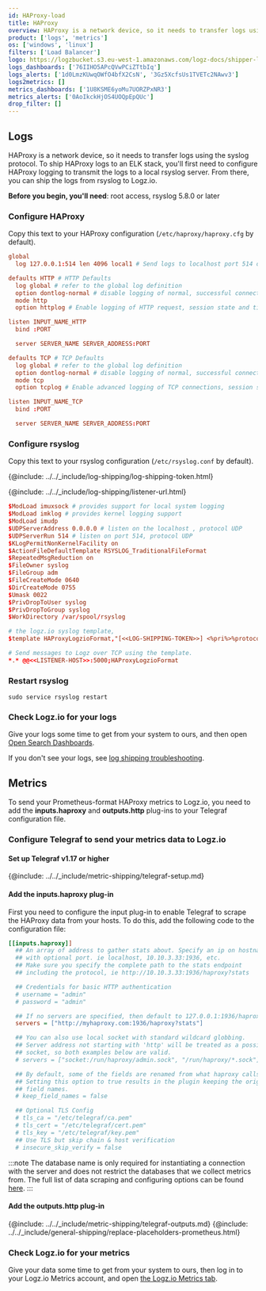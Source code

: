 ```yaml
---
id: HAProxy-load
title: HAProxy
overview: HAProxy is a network device, so it needs to transfer logs using the syslog protocol.
product: ['logs', 'metrics']
os: ['windows', 'linux']
filters: ['Load Balancer']
logo: https://logzbucket.s3.eu-west-1.amazonaws.com/logz-docs/shipper-logos/haproxy-logo.png
logs_dashboards: ['76IIHO5APcQVwPCiZTtbIq']
logs_alerts: ['1d0LmzKUwqOWfO4bfX2CsN', '3Gz5XcfsUs1TVETc2NAwv3']
logs2metrics: []
metrics_dashboards: ['1U8KSME6yoMu7UORZPxNR3']
metrics_alerts: ['0AoIkckHjOS4UOQpEpQUc']
drop_filter: []
---
```



## Logs

HAProxy is a network device, so it needs to transfer logs using the syslog protocol.
To ship HAProxy logs to an ELK stack, you'll first need to configure HAProxy logging to transmit the logs to a local rsyslog server.
From there, you can ship the logs from rsyslog to Logz.io.



**Before you begin, you'll need**:
root access,
rsyslog 5.8.0 or later

 

### Configure HAProxy

Copy this text to your HAProxy configuration (`/etc/haproxy/haproxy.cfg` by default).

```conf
global
  log 127.0.0.1:514 len 4096 local1 # Send logs to localhost port 514 over UDP, facility set to ‘local1’

defaults HTTP # HTTP Defaults
  log global # refer to the global log definition
  option dontlog-normal # disable logging of normal, successful connections
  mode http
  option httplog # Enable logging of HTTP request, session state and timers

listen INPUT_NAME_HTTP
  bind :PORT

  server SERVER_NAME SERVER_ADDRESS:PORT

defaults TCP # TCP Defaults
  log global # refer to the global log definition
  option dontlog-normal # disable logging of normal, successful connections
  mode tcp
  option tcplog # Enable advanced logging of TCP connections, session state and timers

listen INPUT_NAME_TCP
  bind :PORT

  server SERVER_NAME SERVER_ADDRESS:PORT
```

### Configure rsyslog

Copy this text to your rsyslog configuration (`/etc/rsyslog.conf` by default). 

{@include: ../../_include/log-shipping/log-shipping-token.html}

{@include: ../../_include/log-shipping/listener-url.html} 

```conf
$ModLoad imuxsock # provides support for local system logging
$ModLoad imklog # provides kernel logging support
$ModLoad imudp
$UDPServerAddress 0.0.0.0 # listen on the localhost , protocol UDP
$UDPServerRun 514 # listen on port 514, protocol UDP
$KLogPermitNonKernelFacility on
$ActionFileDefaultTemplate RSYSLOG_TraditionalFileFormat
$RepeatedMsgReduction on
$FileOwner syslog
$FileGroup adm
$FileCreateMode 0640
$DirCreateMode 0755
$Umask 0022
$PrivDropToUser syslog
$PrivDropToGroup syslog
$WorkDirectory /var/spool/rsyslog

# the logz.io syslog template,
$template HAProxyLogzioFormat,"[<<LOG-SHIPPING-TOKEN>>] <%pri%>%protocol-version% %timestamp:::date-rfc3339% %HOSTNAME% %app-name% %procid% %msgid% [type=haproxy] %msg%\n"

# Send messages to Logz over TCP using the template.
*.* @@<<LISTENER-HOST>>:5000;HAProxyLogzioFormat
```

### Restart rsyslog

```shell
sudo service rsyslog restart
```

### Check Logz.io for your logs

Give your logs some time to get from your system to ours, and then open [Open Search Dashboards](https://app.logz.io/#/dashboard/osd).

If you don't see your logs, see [log shipping troubleshooting](https://docs.logz.io/docs/user-guide/log-management/troubleshooting/log-shipping-troubleshooting/).

 ## Metrics

 To send your Prometheus-format HAProxy metrics to Logz.io, you need to add the **inputs.haproxy** and **outputs.http** plug-ins to your Telegraf configuration file.

### Configure Telegraf to send your metrics data to Logz.io

 

#### Set up Telegraf v1.17 or higher

{@include: ../../_include/metric-shipping/telegraf-setup.md}
 
#### Add the inputs.haproxy plug-in

First you need to configure the input plug-in to enable Telegraf to scrape the HAProxy data from your hosts. To do this, add the following code to the configuration file:


``` ini
[[inputs.haproxy]]
  ## An array of address to gather stats about. Specify an ip on hostname
  ## with optional port. ie localhost, 10.10.3.33:1936, etc.
  ## Make sure you specify the complete path to the stats endpoint
  ## including the protocol, ie http://10.10.3.33:1936/haproxy?stats

  ## Credentials for basic HTTP authentication
  # username = "admin"
  # password = "admin"

  ## If no servers are specified, then default to 127.0.0.1:1936/haproxy?stats
  servers = ["http://myhaproxy.com:1936/haproxy?stats"]

  ## You can also use local socket with standard wildcard globbing.
  ## Server address not starting with 'http' will be treated as a possible
  ## socket, so both examples below are valid.
  # servers = ["socket:/run/haproxy/admin.sock", "/run/haproxy/*.sock"]

  ## By default, some of the fields are renamed from what haproxy calls them.
  ## Setting this option to true results in the plugin keeping the original
  ## field names.
  # keep_field_names = false

  ## Optional TLS Config
  # tls_ca = "/etc/telegraf/ca.pem"
  # tls_cert = "/etc/telegraf/cert.pem"
  # tls_key = "/etc/telegraf/key.pem"
  ## Use TLS but skip chain & host verification
  # insecure_skip_verify = false
```

:::note
The database name is only required for instantiating a connection with the server and does not restrict the databases that we collect metrics from. The full list of data scraping and configuring options can be found [here](https://github.com/influxdata/telegraf/blob/release-1.18/plugins/inputs/haproxy/README.md).
:::
 

#### Add the outputs.http plug-in

{@include: ../../_include/metric-shipping/telegraf-outputs.md}
{@include: ../../_include/general-shipping/replace-placeholders-prometheus.html}

### Check Logz.io for your metrics

Give your data some time to get from your system to ours, then log in to your Logz.io Metrics account, and open [the Logz.io Metrics tab](https://app.logz.io/#/dashboard/metrics/).


 

